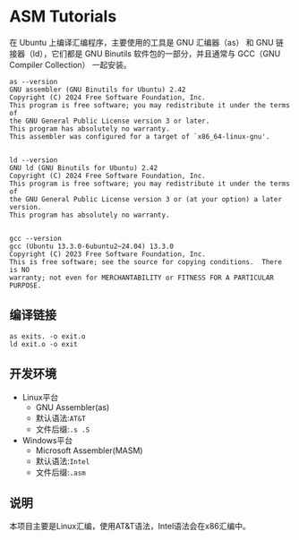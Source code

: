 # ASM Tutorials

在 Ubuntu 上编译汇编程序，主要使用的工具是 GNU 汇编器（as） 和 GNU 链接器（ld），它们都是 GNU Binutils 软件包的一部分，并且通常与 GCC（GNU Compiler Collection） 一起安装。

```
as --version
GNU assembler (GNU Binutils for Ubuntu) 2.42
Copyright (C) 2024 Free Software Foundation, Inc.
This program is free software; you may redistribute it under the terms of
the GNU General Public License version 3 or later.
This program has absolutely no warranty.
This assembler was configured for a target of `x86_64-linux-gnu'.


ld --version
GNU ld (GNU Binutils for Ubuntu) 2.42
Copyright (C) 2024 Free Software Foundation, Inc.
This program is free software; you may redistribute it under the terms of
the GNU General Public License version 3 or (at your option) a later version.
This program has absolutely no warranty.


gcc --version
gcc (Ubuntu 13.3.0-6ubuntu2~24.04) 13.3.0
Copyright (C) 2023 Free Software Foundation, Inc.
This is free software; see the source for copying conditions.  There is NO
warranty; not even for MERCHANTABILITY or FITNESS FOR A PARTICULAR PURPOSE.
```

## 编译链接
```
as exits. -o exit.o
ld exit.o -o exit
```

## 开发环境
* Linux平台
    * GNU Assembler(as)
    * 默认语法:`AT&T`
    * 文件后缀:`.s .S`
* Windows平台
    * Microsoft Assembler(MASM)
    * 默认语法:`Intel`
    * 文件后缀:`.asm`

## 说明
本项目主要是Linux汇编，使用AT&T语法，Intel语法会在x86汇编中。



